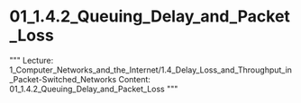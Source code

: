 # 01_1.4.2_Queuing_Delay_and_Packet_Loss

"""
Lecture: 1_Computer_Networks_and_the_Internet/1.4_Delay_Loss_and_Throughput_in_Packet-Switched_Networks
Content: 01_1.4.2_Queuing_Delay_and_Packet_Loss
"""

